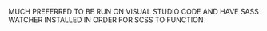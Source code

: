 MUCH PREFERRED TO BE RUN ON VISUAL STUDIO CODE AND HAVE SASS WATCHER INSTALLED IN ORDER FOR SCSS TO FUNCTION
